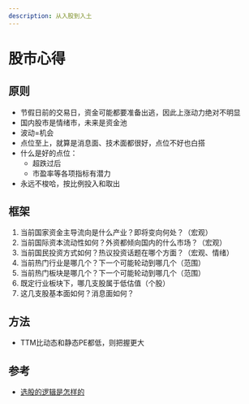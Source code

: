 ```yaml
---
description: 从入股到入土
---
```


# 股市心得

## 原则

* 节假日前的交易日，资金可能都要准备出逃，因此上涨动力绝对不明显
* 国内股市是情绪市，未来是资金池
* 波动=机会
* 点位至上，就算是消息面、技术面都很好，点位不好也白搭
* 什么是好的点位：
  * 超跌过后
  * 市盈率等各项指标有潜力
* 永远不梭哈，按比例投入和取出

## 框架

1. 当前国家资金主导流向是什么产业？即将变向何处？（宏观）
2. 当前国际资本流动性如何？外资都倾向国内的什么市场？（宏观）
3. 当前国民投资方式如何？热议投资话题在哪个方面？（宏观、情绪）
4. 当前热门行业是哪几个？下一个可能轮动到哪几个（范围）
5. 当前热门板块是哪几个？下一个可能轮动到哪几个（范围）
6. 既定行业板块下，哪几支股属于低估值（个股）
7. 这几支股基本面如何？消息面如何？

## 方法

* TTM比动态和静态PE都低，则把握更大

## 参考

* [选股的逻辑是怎样的](https://zhuanlan.zhihu.com/p/346407007)

